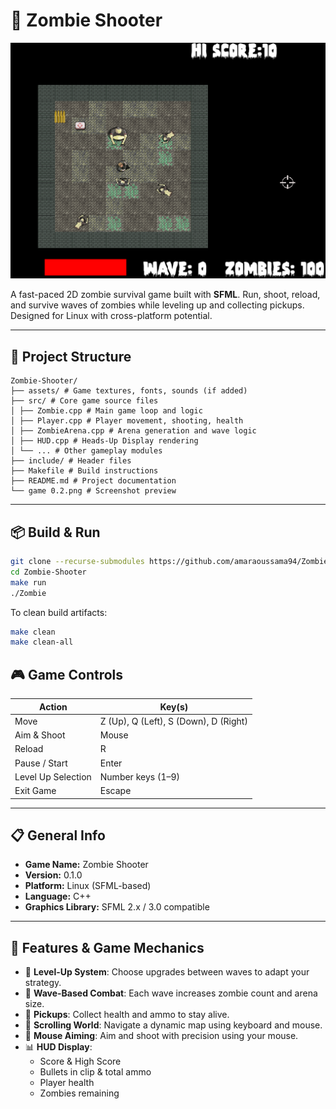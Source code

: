 # 🧟 Zombie Shooter

<p align="center">
  <img src="https://github.com/amaraoussama94/Zombie-Shooter/blob/main/game%200.2.png" alt="Zombie Shooter Screenshot">
</p>

A fast-paced 2D zombie survival game built with **SFML**. Run, shoot, reload, and survive waves of zombies while leveling up and collecting pickups. Designed for Linux with cross-platform potential.

---
## 🧩 Project Structure

```text
Zombie-Shooter/ 
├── assets/ # Game textures, fonts, sounds (if added) 
├── src/ # Core game source files 
│ ├── Zombie.cpp # Main game loop and logic 
│ ├── Player.cpp # Player movement, shooting, health 
│ ├── ZombieArena.cpp # Arena generation and wave logic 
│ ├── HUD.cpp # Heads-Up Display rendering 
│ └── ... # Other gameplay modules 
├── include/ # Header files   
├── Makefile # Build instructions 
├── README.md # Project documentation 
└── game 0.2.png # Screenshot preview

```
---
## 📦 Build & Run
```bash
git clone --recurse-submodules https://github.com/amaraoussama94/Zombie-Shooter.git
cd Zombie-Shooter
make run
./Zombie
```
To clean build artifacts:
```bash
make clean
make clean-all 

```
## 🎮 Game Controls

| Action               | Key(s)                                |
|----------------------|----------------------------------------|
| Move                 | Z (Up), Q (Left), S (Down), D (Right) |
| Aim & Shoot          | Mouse                                  |
| Reload               | R                                      |
| Pause / Start        | Enter                                  |
| Level Up Selection   | Number keys (1–9)                      |
| Exit Game            | Escape                                 |

---

## 📋 General Info

- **Game Name:** Zombie Shooter  
- **Version:** 0.1.0  
- **Platform:** Linux (SFML-based)  
- **Language:** C++  
- **Graphics Library:** SFML 2.x / 3.0 compatible  

---

## 🧩 Features & Game Mechanics

- 🧠 **Level-Up System**: Choose upgrades between waves to adapt your strategy.
- 🧟 **Wave-Based Combat**: Each wave increases zombie count and arena size.
- 💉 **Pickups**: Collect health and ammo to stay alive.
- 🧭 **Scrolling World**: Navigate a dynamic map using keyboard and mouse.
- 🎯 **Mouse Aiming**: Aim and shoot with precision using your mouse.
- 📊 **HUD Display**:
  - Score & High Score
  - Bullets in clip & total ammo
  - Player health
  - Zombies remaining
